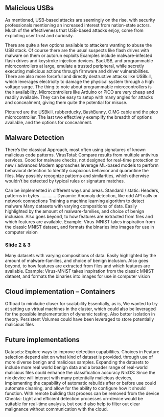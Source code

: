 ## Malicious USBs
As mentioned, USB-based attacks are seemingly on the rise, with security professionals mentioning an increased interest from nation-state actors. Much of the effectiveness that USB-based attacks enjoy, come from exploiting user trust and curiosity. 

There are quite a few options available to attackers wanting to abuse the USB stack. Of course there are the usual suspects like flash drives with malware on them or autorun exploits
Examples include malware-infected flash drives and keystroke injection devices. BadUSB, and programmable microcontrollers at large, emulate a trusted peripheral, while secretly executing malicious actions through firmware and driver vulnerabilities. There are also more forceful and directly destructive attacks like USBkill, which leverages electricity to damage the physical system through a high voltage surge.
The thing to note about programmable microcontrollers is their availability. Microcontrollers like Arduino or PiCO are very cheap and readily available. They can be easy to setup with many angles for attacks and concealment, giving them quite the potential for misuse.

Pictured are the USBkill, rubberducky, BashBunny, O.MG cable and the pico microcontroller. The last two effectively exemplify the breadth of options available, and the options for concealment.

## Malware Detection
There’s the classical Approach, most often using signatures of known malicious code patterns. VirusTotal: Compare results from multiple antivirus services. Good for malware checks, not designed for real-time protection or new / advanced 
Modern approaches leverage ML-based models to perform behavioral detection to Identify suspicious behavior and quarantine the files. May possibly recognize patterns and similarities, which otherwise wouldn’t be detected by typical rules or signature matches.

Can be implemented in different ways and areas.
Standard / static: Headers, patterns in bytes ………….
Dynamic: Anomaly detection, like odd API calls or network connections
Training a machine learning algorithm to detect malware
Many datasets with varying compositions of data. Easily highlighted by the amount of malware-families, and choice of benign inclusion. 
Also goes beyond, to how features are extracted from files and which features are available.
Example: Virus-MNIST takes inspiration from the classic MNIST dataset, and formats the binaries into images for use in computer vision
### Slide 2 & 3
Many datasets with varying compositions of data. Easily highlighted by the amount of malware-families, and choice of benign inclusion. 
Also goes beyond, to how features are extracted from files and which features are available.
Example: Virus-MNIST takes inspiration from the classic MNIST dataset, and formats the binaries into images for use in computer vision

## Cloud implementation – Containers
Offload to minikube cluser for scalability
Essentially, as is,
We wanted to try at setting up virtual machines in the cluster, which could also be leveraged for the possible implementation of dynamic testing. Also better isolation in theory.
Persistent Volumes could have been leveraged to store  potentially malicious files


## Future implementations
Datasets: Explore ways to improve detection capabilities. Choices in Feature selection depend alot on what kind of dataset is provided. through use of more diverse benign and malicious samples. Expanding the datasets to include more real world benign data and a broader range
of real-world malicious files could enhance the classification accuracy
NixOS: Since the nix device will interact with many potentially malicious devices, implementing the capability of automatic rebuilds after or before use could automate cleaning, and allow for the ability to configure how it should function. With remote building that process can be removed from the device
Checks: Light and efficient detection processes on-device would be suitable for real-time analysis, but could also help to filter out clear malignance without communication with the cloud.

